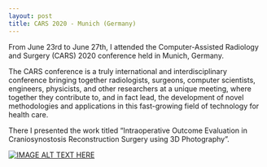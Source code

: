 ```yaml
---
layout: post
title: CARS 2020 - Munich (Germany)
---
```


From June 23rd to June 27th, I attended the Computer-Assisted Radiology and Surgery (CARS) 2020 conference held in Munich, Germany. 

The CARS conference is a truly international and interdisciplinary conference bringing together radiologists, surgeons, computer scientists, engineers, physicists, and other researchers at a unique meeting, where together they contribute to, and in fact lead, the development of novel methodologies and applications in this fast-growing field of technology for health care.

There I presented the work titled “Intraoperative Outcome Evaluation in Craniosynostosis Reconstruction Surgery using 3D Photography”.

[![IMAGE ALT TEXT HERE](https://img.youtube.com/vi/sVuryvdCN8Y/0.jpg)](https://www.youtube.com/watch?v=sVuryvdCN8Y)

